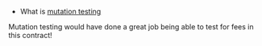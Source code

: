 - What is [mutation testing](https://www.techtarget.com/searchitoperations/definition/mutation-testing)

Mutation testing would have done a great job being able to test for fees in this contract!